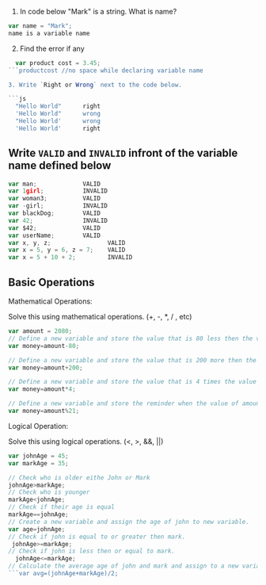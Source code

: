 1. In code below "Mark" is a string.  What is name?
```js
var name = "Mark";
name is a variable name
```

2. Find the error if any
```js
  var product cost = 3.45;
```productcost //no space while declaring variable name

3. Write `Right or Wrong` next to the code below.

```js
  "Hello World"      right
  'Hello World"      wrong
  "Hello World'      wrong
  'Hello World'      right
```

## Write `VALID` and `INVALID` infront of the variable name defined below
```js
var man;             VALID
var 1girl;           INVALID
var woman3;          VALID
var -girl;           INVALID
var blackDog;        VALID
var 42;              INVALID
var $42;             VALID
var userName;        VALID
var x, y, z;                VALID
var x = 5, y = 6, z = 7;    VALID
var x = 5 + 10 + 2;         INVALID
```

## Basic Operations

Mathematical Operations:

Solve this using mathematical operations. (+, -, *, / , etc)

```js
var amount = 2080;
// Define a new variable and store the value that is 80 less then the value of amount.
var money=amount-80;

// Define a new variable and store the value that is 200 more then the value of amount.
var money=amount+200;

// Define a new variable and store the value that is 4 times the value of amount.
var money=amount*4;

// Define a new variable and store the reminder when the value of amount is  divided by 21.
var money=amount%21;
```

Logical Operation:

Solve this using logical operations. (<, >, &&, ||)

```js
var johnAge = 45;
var markAge = 35;

// Check who is older eithe John or Mark        
johnAge>markAge;
// Check who is younger
markAge<johnAge;
// Check if their age is equal
markAge==johnAge;
// Create a new variable and assign the age of john to new variable.
var age=johnAge;
// Check if john is equal to or greater then mark.
 johnAge>=markAge;
// Check if john is less then or equal to mark.
  johnAge<=markAge;
// Calculate the average age of john and mark and assign to a new variable.
```var avg=(johnAge+markAge)/2;
